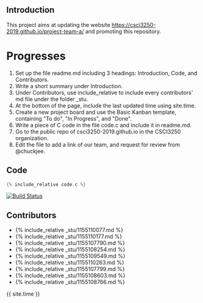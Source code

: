 ## Introduction
This project aims at updating the website https://csci3250-2019.github.io/project-team-a/ and promoting this repository.

# Progresses
1.  Set up the file readme.md including 3 headings: Introduction, Code, and Contributors.
2.  Write a short summary under Introduction.
3.  Under Contributors, use include_relative to include every contributors' md file under the folder _stu.
4.  At the bottom of the page, include the last updated time using site.time.
5.  Create a new project board and use the Basic Kanban template, containing "To do", "In Progress", and "Done".
6.  Write a piece of C code in the file code.c and include it in readme.md.
7.  Go to the public repo of csci3250-2019.github.io in the CSCI3250 organization.
8.  Edit the file to add a link of our team, and request for review from @chuckjee.

## Code 
```c
{% include_relative code.c %}  
```
[![Build Status](https://travis-ci.org/csci3250-2019/project-team-a.svg?branch=master)](https://travis-ci.org/csci3250-2019/project-team-a)

## Contributors
* {% include_relative _stu/1155110077.md %}
* {% include_relative _stu/1155110177.md %}
* {% include_relative _stu/1155107790.md %}
* {% include_relative _stu/1155108254.md %}
* {% include_relative _stu/1155109549.md %}
* {% include_relative _stu/1155110263.md %}
* {% include_relative _stu/1155107799.md %}
* {% include_relative _stu/1155108603.md %}
* {% include_relative _stu/1155108766.md %}

{{ site.time }}
